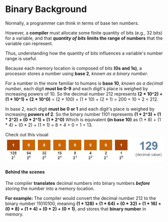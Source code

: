 # Binary Background

Normally, a programmer can think in terms of base ten numbers. 

However, a **compiler** must allocate some finite quantity of bits (e.g., 32 bits) for a variable, and that **_quantity of bits_** **limits the range of numbers** that the variable can represent. 

Thus, understanding how the quantity of bits influences a variable's number range is useful.

Because each memory location is composed of bits **(0s and 1s)**, a processor stores a number using **base 2**, _known as a binary number_. 

For a number in the more familiar to humans is **base 10**, _known as a decimal number_, each digit **must be 0-9** and each digit's place is weighed by increasing powers of 10. So the decimal number 212 represents **(2 * 10^2) + (1 * 10^1) + (2 * 10^0)** = (2 * 100) + (1 * 10) + (2 * 1) = 200 + 10 + 2 = 212. 

In base 2, each digit **must be 0 or 1** and each digit's place is weighed by increasing **powers of 2**. So the binary number 1101 represents **(1 * 2^3) + (1 * 2^2) +  (0 * 2^1) + (1 * 2^0)** Which is equivalent **(in base 10)** as (1 * 8) + (1 * 4) + (0 * 2) + (1 * 1) = 8 + 4 + 0 + 1 = 13.

Check out this visual ![Binary](Images/binary.JPG)

#### Behind the scenes 
The compiler **translates** decimal numbers into binary numbers ***before*** storing the number into a memory location. 

**For example:** The compiler would convert the decimal number 212 to the binary number 11010100, meaning **(1 * 128) + (1 * 64) + (0 * 32) + (1 * 16) + (0 * 8) + (1 * 4) + (0 * 2) + (0 * 1)**, and stores that **binary number** in memory.